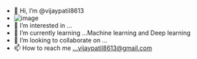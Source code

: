 - 👋 Hi, I’m @vijaypatil8613
- ![image](https://user-images.githubusercontent.com/96716865/147446640-55c6f262-b822-4404-bb5b-42983caa73ef.png)
- 👀 I’m interested in ...
- 🌱 I’m currently learning ...Machine learning and Deep learning
- 💞️ I’m looking to collaborate on ...
- 📫 How to reach me ...vijaypatil8613@gmail.com

